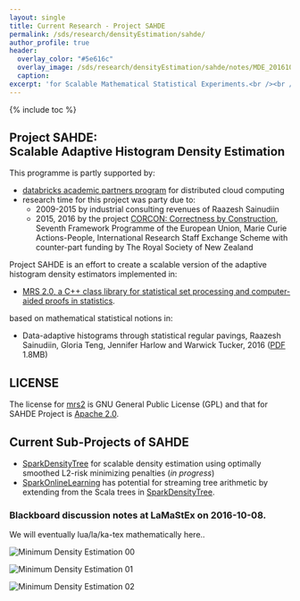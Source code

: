```yaml
---
layout: single
title: Current Research - Project SAHDE
permalink: /sds/research/densityEstimation/sahde/
author_profile: true
header:
  overlay_color: "#5e616c"
  overlay_image: /sds/research/densityEstimation/sahde/notes/MDE_20161010_141708_01.jpg
  caption: 
excerpt: 'for Scalable Mathematical Statistical Experiments.<br /><br /><br />'
---
```


{% include toc %}

## Project SAHDE:<br /> Scalable Adaptive Histogram Density Estimation 

This programme is partly supported by:

* [databricks academic partners program](https://academics.cloud.databricks.com) for distributed cloud computing
* research time for this project was party due to:
	* 2009-2015 by industrial consulting revenues of Raazesh Sainudiin
	* 2015, 2016 by the project [CORCON: Correctness by Construction](http://corcon.net/about/), Seventh Framework Programme of the European Union, Marie Curie Actions-People, International Research Staff Exchange Scheme with counter-part funding by The Royal Society of New Zealand 

Project SAHDE is an effort to create a scalable version of the adaptive histogram density estimators implemented in:
* [MRS 2.0, a C++ class library for statistical set processing and computer-aided proofs in statistics](https://github.com/raazesh-sainudiin/mrs2).

based on mathematical statistical notions in:
* Data-adaptive histograms through statistical regular pavings, Raazesh Sainudiin, Gloria Teng, Jennifer Harlow and Warwick Tucker, 2016 ([PDF](http://lamastex.org/preprints/20161121optMAPMDE.pdf) 1.8MB)

## LICENSE

The license for [mrs2](https://github.com/raazesh-sainudiin/mrs2) is GNU General Public License (GPL) and that for SAHDE Project is [Apache 2.0](http://www.apache.org/licenses/LICENSE-2.0).

## Current Sub-Projects of SAHDE 

-  [SparkDensityTree](https://github.com/TiloWiklund/SparkDensityTree) for scalable density estimation using optimally smoothed L2-risk minimizing penalties (*in progress*)
-  [SparkOnlineLearning](https://github.com/BennyAvelin/SparkOnlineLearning) has potential for streaming tree arithmetic by extending from the Scala trees in [SparkDensityTree](https://github.com/TiloWiklund/SparkDensityTree).

### Blackboard discussion notes at LaMaStEx on 2016-10-08.
 
We will eventually lua/la/ka-tex mathematically here..

![Minimum Density Estimation 00](notes/MDE_20161010_141701_00.jpg)

![Minimum Density Estimation 01](notes/MDE_20161010_141708_01.jpg)

![Minimum Density Estimation 02](notes/MDE_20161010_141714_02.jpg)

